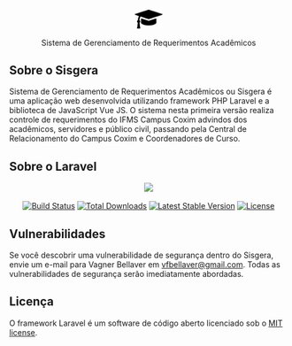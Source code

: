 <p align="center"><img src="https://github.com/vfbellaver/sisgera/blob/issue_10_requerimento/public/sisgera.png" width=10%></p>

<p align="center">
  Sistema de Gerenciamento de Requerimentos Acadêmicos
</p>

## Sobre o Sisgera



Sistema de Gerenciamento de Requerimentos Acadêmicos ou Sisgera é uma aplicação web desenvolvida utilizando framework PHP Laravel e a biblioteca de JavaScript Vue JS. O sistema nesta primeira versão realiza controle de requerimentos do IFMS Campus Coxim advindos dos acadêmicos, servidores e público civil, passando pela Central de Relacionamento do Campus Coxim e Coordenadores de Curso.

## Sobre o Laravel
<p align="center"><img src="https://laravel.com/assets/img/components/logo-laravel.svg"></p>

<p align="center">
<a href="https://travis-ci.org/laravel/framework"><img src="https://travis-ci.org/laravel/framework.svg" alt="Build Status"></a>
<a href="https://packagist.org/packages/laravel/framework"><img src="https://poser.pugx.org/laravel/framework/d/total.svg" alt="Total Downloads"></a>
<a href="https://packagist.org/packages/laravel/framework"><img src="https://poser.pugx.org/laravel/framework/v/stable.svg" alt="Latest Stable Version"></a>
<a href="https://packagist.org/packages/laravel/framework"><img src="https://poser.pugx.org/laravel/framework/license.svg" alt="License"></a>
</p>

## Vulnerabilidades

Se você descobrir uma vulnerabilidade de segurança dentro do Sisgera, envie um e-mail para Vagner Bellaver em vfbellaver@gmail.com. Todas as vulnerabilidades de segurança serão imediatamente abordadas.

## Licença

O framework Laravel é um software de código aberto licenciado sob o [MIT license](http://opensource.org/licenses/MIT).
